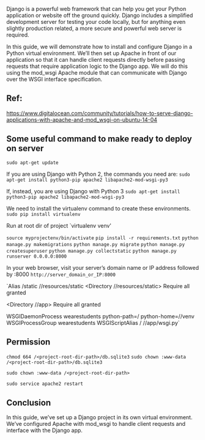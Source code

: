 Django is a powerful web framework that can help you get your Python application or website off the ground quickly. Django includes a simplified development server for testing your code locally, but for anything even slightly production related, a more secure and powerful web server is required.

In this guide, we will demonstrate how to install and configure Django in a Python virtual environment. We’ll then set up Apache in front of our application so that it can handle client requests directly before passing requests that require application logic to the Django app. We will do this using the mod_wsgi Apache module that can communicate with Django over the WSGI interface specification.
## Ref: 
https://www.digitalocean.com/community/tutorials/how-to-serve-django-applications-with-apache-and-mod_wsgi-on-ubuntu-14-04

## Some useful command to make ready to deploy on server
`sudo apt-get update`

If you are using Django with Python 2, the commands you need are:
`sudo apt-get install python3-pip apache2 libapache2-mod-wsgi-py3`

If, instead, you are using Django with Python 3
`sudo apt-get install python3-pip apache2 libapache2-mod-wsgi-py3`

We need to install the virtualenv command to create these environments.
`sudo pip install virtualenv`

Run at root dir of project
`virtualenv venv'

`source myprojectenv/bin/activate`
`pip install -r requirements.txt`
`python manage.py makemigrations`
`python manage.py migrate`
`python manage.py createsuperuser`
`python manage.py collectstatic`
`python manage.py runserver 0.0.0.0:8000`

In your web browser, visit your server’s domain name or IP address followed by :8000
`http://server_domain_or_IP:8000`

`Alias /static /<project-root-dir-path>/resources/static
<Directory /<project-root-dir-path>/resources/static>
    Require all granted
</Directory>

<Directory /<project-root-dir-path>/app>
    <Files wsgi.py>
        Require all granted
    </Files>
</Directory>

WSGIDaemonProcess wearestudents python-path=/<project-root-dir-path> python-home=/<project-root-dir-path>/venv
WSGIProcessGroup wearestudents
WSGIScriptAlias / /<project-root-dir-path>/app/wsgi.py`

## Permission
`chmod 664 /<project-root-dir-path>/db.sqlite3`
`sudo chown :www-data /<project-root-dir-path>/db.sqlite3`

`sudo chown :www-data /<project-root-dir-path>`

`sudo service apache2 restart`

## Conclusion
In this guide, we’ve set up a Django project in its own virtual environment. We’ve configured Apache with mod_wsgi to handle client requests and interface with the Django app.
